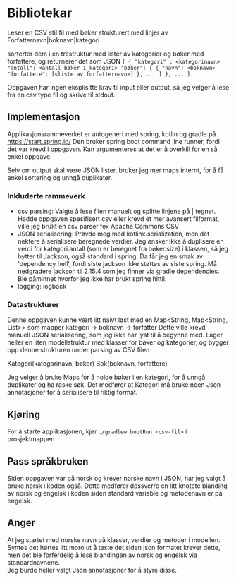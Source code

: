 # Bibliotekar

Leser en CSV stil fil med bøker strukturert med linjer av
Forfatternavn|boknavn|kategori

sorterter dem i en trestruktur med lister av kategorier og bøker med forfattere, og returnerer det som JSON
`[
    {
        "kategori" : <kategorinavn>
        "antall": <antall bøker i kategori>
        "bøker": [
            {
            "navn": <boknavn>
            "forfattere": [<liste av forfatternavn>]
            },
            ...
        ]
    },
    ...
]`

Oppgaven har ingen eksplisitte krav til input eller output, så jeg velger å lese fra en csv type fil og skrive til stdout.

## Implementasjon
Applikasjonsrammeverket er autogenert med spring, kotlin og gradle på https://start.spring.io/
Den bruker spring boot command line runner, fordi det var krevd i oppgaven. 
Kan argumenteres at det er å overkill for en så enkel oppgave.

Selv om output skal være JSON lister, bruker jeg mer maps internt, for å få enkel sortering og unngå duplikater.

### Inkluderte rammeverk
- csv parsing: Valgte å lese filen manuelt og splitte linjene på | tegnet. 
  Hadde oppgaven spesifisert csv eller krevd et mer avansert filformat, ville jeg brukt en csv parser fex Apache Commons CSV
- JSON serialisering: Prøvde meg med kotlinx.serialization, men det nektere å serialisere beregnede verdier. 
  Jeg ønsker ikke å duplisere en verdi for kategori.antall (som er beregnet fra bøker.size) i klassen, så jeg bytter til Jackson, også standard i spring.
  Da får jeg en smak av 'dependency hell', fordi siste jackson ikke støttes av siste spring. 
  Må nedgradere jackson til 2.15.4 som jeg finner via gradle dependencies. Ble påminnet hvorfor jeg ikke har brukt spring hittil.
- logging: logback

### Datastrukturer
Denne oppgaven kunne vært litt naivt løst med en Map<String, Map<String, List<String>>> som mapper kategori -> boknavn -> forfatter
Dette ville krevd manuell JSON serialisering, som jeg ikke har lyst til å begynne med.
Lager heller en liten modellstruktur med klasser for bøker og kategorier, og bygger opp denne strukturen under parsing av CSV filen

Kategori(kategorinavn, bøker)
    Bok(boknavn, forfattere)

Jeg velger å bruke Maps for å holde bøker i en kategori, for å unngå duplikater og ha raske søk. 
Det medfører at Kategori må bruke noen Json annotasjoner for å serialisere til riktig format.  

## Kjøring
For å starte applikasjonen, kjør `./gradlew bootRun <csv-fil>` i prosjektmappen

## Pass språkbruken
Siden oppgaven var på norsk og krever norske navn i JSON, har jeg valgt å bruke norsk i koden også.
Dette medfører dessverre en litt knotete blanding av norsk og engelsk i koden siden standard variable og metodenavn er på engelsk.

## Anger
At jeg startet med norske navn på klasser, verdier og metoder i modellen.
Syntes det hørtes litt moro ut å teste det siden json formatet krever dette, men det ble forferdelig å lese 
blandingen av norsk og engelsk via standardnavnene.  
Jeg burde heller valgt Json annotasjoner for å styre disse.